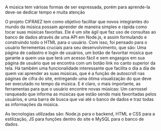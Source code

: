 A música tem várioas formas de ser expressada, porém para aprende-la deve-se dedicar tempo e muita atenção

O projeto CIFRAEZ tem como objetivo facilitar que novos integrantes do mundo da música possam aprender de maneira simples e rápida como tocar suas músicas favoritas.
Ele é um site ágil que faz uso de consultas ao banco de dados através de uma API em Node.js, e assim formulando e construindo todo o HTML para o usuário. Com isso, foi pensado para o usuário ferrementas cruciais para seu desenvolvimento, que são: Uma página de cadastro e login de usuários, um botão de favoritar música que garante a quem usa que terá um acesso fácil e sem engasgos em sua página de usuário que se encontra com um botão link no canto superior da tela. Há também uma funcionalidade interessante que facilita o dia a dia de quem vai aprender as suas músicas, que é a função de autoscroll nas páginas de cifra do site, entregando uma ótima visualização do que deve ser executado no tempo da música. E é claro, o mais importante, as ferramentas para que o usuário encontre novas músicas: Um carrossel ranqueado que informa as músicas que estão sendo mais favoritadas pelos usuários, e uma barra de busca que vai até o banco de dados e traz todas as informações da música.

As tecnologias utilizadas são: Node.js para o backend, HTML e CSS para a estilização, JS para funções dentro do site e MySQL para o banco de dados.
